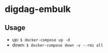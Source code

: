 # digdag-embulk

## Usage
- up: `$ docker-compose up -d`
- down: `$ docker-compose down -v --rmi all`
